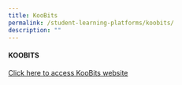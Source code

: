 ```yaml
---
title: KooBits
permalink: /student-learning-platforms/koobits/
description: ""
---
```

#### **KOOBITS**

[Click here to access KooBits website](https://www.koobits.com/)